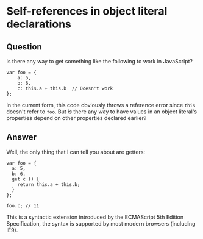 
# Self-references in object literal declarations

## Question
        
Is there any way to get something like the following to work in JavaScript?

    var foo = {
        a: 5,
        b: 6,
        c: this.a + this.b  // Doesn't work
    };
    

In the current form, this code obviously throws a reference error since `this` doesn't refer to `foo`. But _is_ there any way to have values in an object literal's properties depend on other properties declared earlier?

## Answer
        
Well, the only thing that I can tell you about are getters:

    var foo = {
      a: 5,
      b: 6,
      get c () {
        return this.a + this.b;
      }
    };
    
    foo.c; // 11
    

This is a syntactic extension introduced by the ECMAScript 5th Edition Specification, the syntax is supported by most modern browsers (including IE9).
